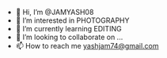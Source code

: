 - 👋 Hi, I’m @JAMYASH08
- 👀 I’m interested in PHOTOGRAPHY
- 🌱 I’m currently learning EDITING
- 💞️ I’m looking to collaborate on ...
- 📫 How to reach me yashjam74@gmail.com

<!---
JAMYASH08/JAMYASH08 is a ✨ special ✨ repository because its `README.md` (this file) appears on your GitHub profile.
You can click the Preview link to take a look at your changes.
--->
